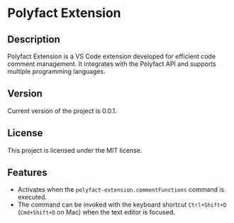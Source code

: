 # Polyfact Extension

## Description

Polyfact Extension is a VS Code extension developed for efficient code comment management. It integrates with the Polyfact API and supports multiple programming languages.

## Version

Current version of the project is 0.0.1.

## License

This project is licensed under the MIT license.

## Features

- Activates when the `polyfact-extension.commentFunctions` command is executed.
- The command can be invoked with the keyboard shortcut `Ctrl+Shift+D` (`Cmd+Shift+D` on Mac) when the text editor is focused.
